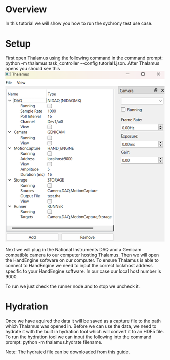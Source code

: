 # Overview
In this tutorial we will show you how to run the sychrony test use case.
# Setup
First open Thalamus using the following command in the command prompt: python -m thalamus.task_controller --config tutorial1.json. After Thalamus opens you should see this
![alt text](https://github.com/cajigaslab/Thalamus/blob/main/SimpleUseCase/Tutorial1/image1.png?raw=true)

Next we will plug in the National Instruments DAQ and a Genicam compatible camera to our computer hosting Thalamus. Then we will open the HandEngine software on our computer. To ensure Thalamus is able to connect to HandEngine we need to input the correct loclahost address specific to your HandEngine software. In our case our local host number is 9000.


To run we just check the runner node and to stop we uncheck it.

# Hydration
Once we have aquired the data it will be saved as a capture file to the path which Thalamus was opened in. Before we can use the data, we need to hydrate it with the built in hydration tool which will convert it to an HDF5 file. To run the hydration tool we can input the following into the command prompt: python -m thalamus.hydrate filename. 

Note: The hydrated file can be downloaded from this guide.
